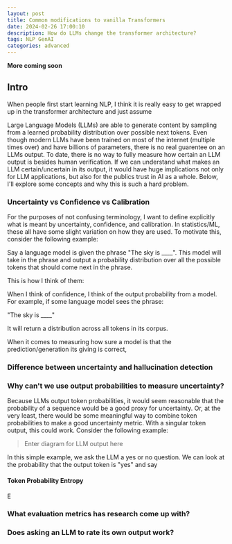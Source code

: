 ```yaml
---
layout: post
title: Common modifications to vanilla Transformers
date: 2024-02-26 17:00:10
description: How do LLMs change the transformer architecture?
tags: NLP GenAI 
categories: advanced
---
```

**More coming soon**
## Intro

When people first start learning NLP, I think it is really easy to get wrapped up in the transformer architecture and just assume 

Large Language Models (LLMs) are able to generate content by sampling from a learned probability distribution over possible next tokens. Even though modern LLMs have been trained on most of the internet (multiple times over) and have billions of parameters, there is no real guarentee on an LLMs output. To date, there is no way to fully measure how certain an LLM output is besides human verification. If we can understand what makes an LLM certain/uncertain in its output, it would have huge implications not only for LLM applications, but also for the publics trust in AI as a whole. Below, I'll explore some concepts and why this is such a hard problem.

### Uncertainty vs Confidence vs Calibration

For the purposes of not confusing terminology, I want to define explicitly what is meant by uncertainty, confidence, and calibration. In statistics/ML, these all have some slight variation on how they are used. To motivate this, consider the following example: 

Say a language model is given the phrase "The sky is ____". This model will take in the phrase and output a probability distribution over all the possible tokens that should come next in the phrase. 

This is how I think of them:

When I think of confidence, I think of the output probability from a model. For example, if some language model sees the phrase: 

"The sky is ____"

It will return a distribution across all tokens in its corpus. 

When it comes to measuring how sure a model is that the prediction/generation its giving is correct,



### Difference between uncertainty and hallucination detection

### Why can't we use output probabilities to measure uncertainty?

Because LLMs output token probabilities, it would seem reasonable that the probability of a sequence would be a good proxy for uncertainty. Or, at the very least, there would be some meaningful way to combine token probabilities to make a good uncertainty metric. With a singular token output, this could work. Consider the following example: 

> Enter diagram for LLM output here

In this simple example, we ask the LLM a yes or no question. We can look at the probability that the output token is "yes" and say 

#### Token Probability Entropy
E

### What evaluation metrics has research come up with? 

### Does asking an LLM to rate its own output work?

### 